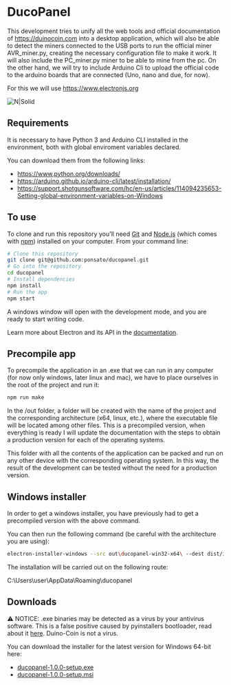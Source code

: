 # DucoPanel

This development tries to unify all the web tools and official documentation of https://duinocoin.com into a desktop application, which will also be able to detect the miners connected to the USB ports to run the official miner AVR_miner.py, creating the necessary configuration file to make it work.
It will also include the PC_miner.py miner to be able to mine from the pc.
On the other hand, we will try to include Arduino Cli to upload the official code to the arduino boards that are connected (Uno, nano and due, for now).

For this we will use https://www.electronjs.org

![N|Solid](https://media.discordapp.net/attachments/677615906322382862/865730813470310421/unknown.png?width=1248&height=671)

## Requirements

It is necessary to have Python 3 and Arduino CLI installed in the environment, both with global enviroment variables declared.

You can download them from the following links:
- https://www.python.org/downloads/
- https://arduino.github.io/arduino-cli/latest/installation/
- https://support.shotgunsoftware.com/hc/en-us/articles/114094235653-Setting-global-environment-variables-on-Windows

## To use

To clone and run this repository you'll need [Git](https://git-scm.com) and [Node.js](https://nodejs.org/en/download/) (which comes with [npm](http://npmjs.com)) installed on your computer. From your command line:

```bash
# Clone this repository
git clone git@github.com:ponsato/ducopanel.git
# Go into the repository
cd ducopanel
# Install dependencies
npm install
# Run the app
npm start
```
A windows window will open with the development mode, and you are ready to start writing code.

Learn more about Electron and its API in the [documentation](http://electron.atom.io/docs/).

## Precompile app

To precompile the application in an .exe that we can run in any computer (for now only windows, later linux and mac), we have to place ourselves in the root of the project and run it:
```bash
npm run make
```
In the /out folder, a folder will be created with the name of the project and the corresponding architecture (x64, linux, etc.), where the executable file will be located among other files. This is a precompiled version, when everything is ready I will update the documentation with the steps to obtain a production version for each of the operating systems.

This folder with all the contents of the application can be packed and run on any other device with the corresponding operating system. In this way, the result of the development can be tested without the need for a production version.

## Windows installer

In order to get a windows installer, you have previously had to get a precompiled version with the above command.

You can then run the following command (be careful with the architecture you are using):

```bash
electron-installer-windows --src out\ducopanel-win32-x64\ --dest dist/installers/ --config config.json
```

The installation will be carried out on the following route:

C:\Users\user\AppData\Roaming\ducopanel

## Downloads

⚠️ NOTICE: .exe binaries may be detected as a virus by your antivirus software. This is a false positive caused by pyinstallers bootloader, read about it [here](https://stackoverflow.com/questions/43777106/program-made-with-pyinstaller-now-seen-as-a-trojan-horse-by-avg). Duino-Coin is not a virus.

You can download the installer for the latest version for Windows 64-bit here:

- [ducopanel-1.0.0-setup.exe](https://tomaszafra.es/ducopanel/installers/ducopanel-1.0.0-setup.exe)
- [ducopanel-1.0.0-setup.msi](https://tomaszafra.es/ducopanel/installers/ducopanel-1.0.0-setup.msi)



